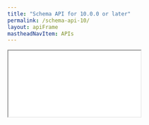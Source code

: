 ```yaml
---
title: "Schema API for 10.0.0 or later"
permalink: /schema-api-10/
layout: apiFrame
mastheadNavItem: APIs
---
```


<iframe onload="loadApiStyle('{{ site.url }}{{ site.baseurl }}/assets/css/APIStyle.css',this);resizeIframe(this)" scrolling="no" src="../apiCode/schema_registry_serdes_javadoc_10/index.html">
</iframe>
